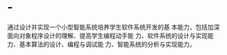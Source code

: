 # -
通过设计并实现一个小型智能系统培养学生软件系统开发的基 本能力，包括加深面向对象程序设计的理解、提高学生编程动手能 力、软件系统的设计与实现能力、基本算法的设计、编程与调试能 力、智能系统的分析与实现能力。

